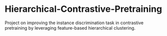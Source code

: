 # Hierarchical-Contrastive-Pretraining
Project on improving the instance discrimination task in contrastive pretraining by leveraging feature-based hierarchical clustering.
